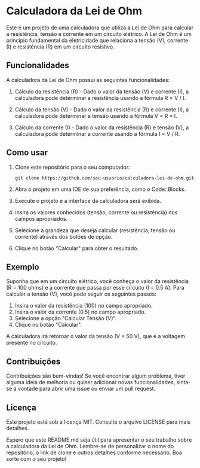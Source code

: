 # Calculadora da Lei de Ohm

Este é um projeto de uma calculadora que utiliza a Lei de Ohm para calcular a resistência, tensão e corrente em um circuito elétrico. A Lei de Ohm é um princípio fundamental da eletricidade que relaciona a tensão (V), corrente (I) e resistência (R) em um circuito resistivo.

## Funcionalidades

A calculadora da Lei de Ohm possui as seguintes funcionalidades:

1. Cálculo da resistência (R) - Dado o valor da tensão (V) e corrente (I), a calculadora pode determinar a resistência usando a fórmula R = V / I.

2. Cálculo da tensão (V) - Dado o valor da resistência (R) e corrente (I), a calculadora pode determinar a tensão usando a fórmula V = R * I.

3. Cálculo da corrente (I) - Dado o valor da resistência (R) e tensão (V), a calculadora pode determinar a corrente usando a fórmula I = V / R.

## Como usar

1. Clone este repositório para o seu computador:

   ```
   git clone https://github.com/seu-usuario/calculadora-lei-de-ohm.git
   ```

2. Abra o projeto em uma IDE de sua preferência, como o Code::Blocks.

3. Execute o projeto e a interface da calculadora será exibida.

4. Insira os valores conhecidos (tensão, corrente ou resistência) nos campos apropriados.

5. Selecione a grandeza que deseja calcular (resistência, tensão ou corrente) através dos botões de opção.

6. Clique no botão "Calcular" para obter o resultado.

## Exemplo

Suponha que em um circuito elétrico, você conheça o valor da resistência (R = 100 ohms) e a corrente que passa por esse circuito (I = 0.5 A). Para calcular a tensão (V), você pode seguir os seguintes passos:

1. Insira o valor da resistência (100) no campo apropriado.
2. Insira o valor da corrente (0.5) no campo apropriado.
3. Selecione a opção "Calcular Tensão (V)".
4. Clique no botão "Calcular".

A calculadora irá retornar o valor da tensão (V = 50 V), que é a voltagem presente no circuito.

## Contribuições

Contribuições são bem-vindas! Se você encontrar algum problema, tiver alguma ideia de melhoria ou quiser adicionar novas funcionalidades, sinta-se à vontade para abrir uma issue ou enviar um pull request.

## Licença

Este projeto está sob a licença MIT. Consulte o arquivo LICENSE para mais detalhes.

Espero que este README.md seja útil para apresentar o seu trabalho sobre a calculadora da Lei de Ohm. Lembre-se de personalizar o nome do repositório, o link de clone e outros detalhes conforme necessário. Boa sorte com o seu projeto!
